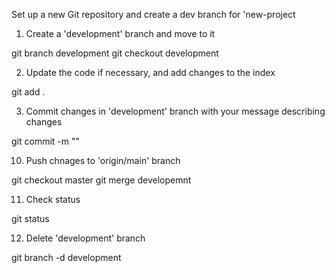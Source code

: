 Set up a new Git repository and create a dev branch for 'new-project

1. Create a 'development' branch and move to it

git branch development
git checkout development

2. Update the code if necessary, and add changes to the index

git add .

3. Commit changes in 'development' branch with your message describing changes

git commit -m "<your message>"

10. Push chnages to 'origin/main' branch

git checkout master
git merge developemnt

11. Check status

git status

12. Delete 'development' branch

git branch -d development